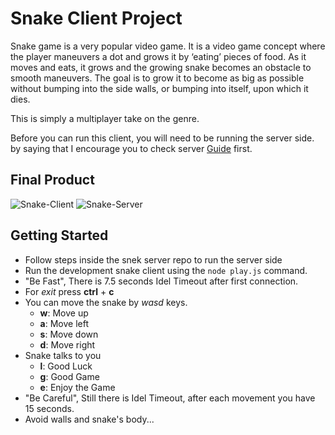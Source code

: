 # Snake Client Project

Snake game is a very popular video game. It is a video game concept where the player maneuvers a dot and grows it by ‘eating’ pieces of food. As it moves and eats, it grows and the growing snake becomes an obstacle to smooth maneuvers. The goal is to grow it to become as big as possible without bumping into the side walls, or bumping into itself, upon which it dies.

This is simply a multiplayer take on the genre.

Before you can run this client, you will need to be running the server side. by saying that I encourage you to check server [Guide](https://github.com/lighthouse-labs/snek-multiplayer/blob/master/README.md) first.


## Final Product

![Snake-Client](https://user-images.githubusercontent.com/95319447/155262028-4f345d88-b801-4794-baff-f968e6862880.png)
![Snake-Server](https://user-images.githubusercontent.com/95319447/155262030-53fd051f-6216-461f-bc9f-d60ada72dde9.png)


## Getting Started

- Follow steps inside the snek server repo to run the server side
- Run the development snake client using the `node play.js` command.
- "Be Fast", There is 7.5 seconds Idel Timeout after first connection. 
- For *exit* press **ctrl** + **c**
- You can move the snake by *wasd* keys.
  * **w**: Move up
  * **a**: Move left
  * **s**: Move down
  * **d**: Move right
- Snake talks to you
  * **l**: Good Luck
  * **g**: Good Game
  * **e**: Enjoy the Game
- "Be Careful", Still there is Idel Timeout, after each movement you have 15 seconds.
- Avoid walls and snake's body... 